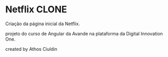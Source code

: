 # Netflix CLONE
Criação da página inicial da Netflix.

projeto do curso de Angular da Avande na plataforma da Digital Innovation One. 



created by Athos Ciuldin

